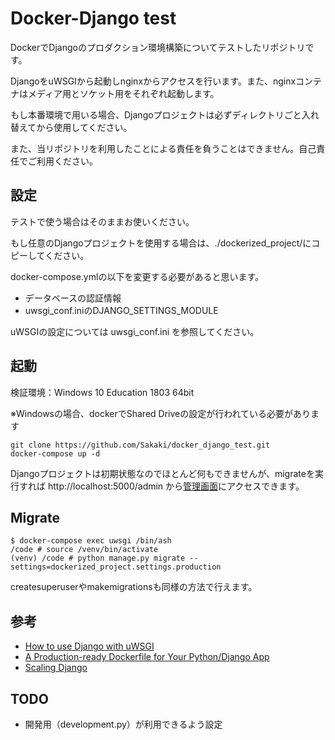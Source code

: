 # Docker-Django test

DockerでDjangoのプロダクション環境構築についてテストしたリポジトリです。

DjangoをuWSGIから起動しnginxからアクセスを行います。また、nginxコンテナはメディア用とソケット用をそれぞれ起動します。

もし本番環境で用いる場合、Djangoプロジェクトは必ずディレクトリごと入れ替えてから使用してください。

また、当リポジトリを利用したことによる責任を負うことはできません。自己責任でご利用ください。

## 設定

テストで使う場合はそのままお使いください。

もし任意のDjangoプロジェクトを使用する場合は、./dockerized_project/にコピーしてください。

docker-compose.ymlの以下を変更する必要があると思います。

* データベースの認証情報
* uwsgi_conf.iniのDJANGO_SETTINGS_MODULE

uWSGIの設定については uwsgi_conf.ini を参照してください。

## 起動

検証環境：Windows 10 Education 1803 64bit

※Windowsの場合、dockerでShared Driveの設定が行われている必要があります

```
git clone https://github.com/Sakaki/docker_django_test.git
docker-compose up -d
```

Djangoプロジェクトは初期状態なのでほとんど何もできませんが、migrateを実行すれば http://localhost:5000/admin から[管理画面](http://localhost:5000/admin)にアクセスできます。

## Migrate

```
$ docker-compose exec uwsgi /bin/ash
/code # source /venv/bin/activate
(venv) /code # python manage.py migrate --settings=dockerized_project.settings.production
```

createsuperuserやmakemigrationsも同様の方法で行えます。

## 参考

* [How to use Django with uWSGI](https://docs.djangoproject.com/en/2.0/howto/deployment/wsgi/uwsgi/)
* [A Production-ready Dockerfile for Your Python/Django App](https://www.caktusgroup.com/blog/2017/03/14/production-ready-dockerfile-your-python-django-app/)
* [Scaling Django](https://djangobook.com/scaling-django/)

## TODO

* 開発用（development.py）が利用できるよう設定
